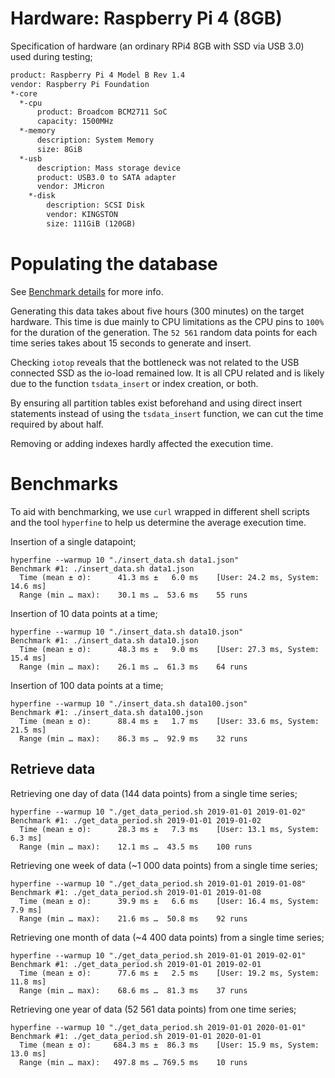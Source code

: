 # Hardware: Raspberry Pi 4 (8GB)

Specification of hardware (an ordinary RPi4 8GB with SSD via USB 3.0) used during testing;

```txt
product: Raspberry Pi 4 Model B Rev 1.4
vendor: Raspberry Pi Foundation
*-core
  *-cpu
      product: Broadcom BCM2711 SoC
      capacity: 1500MHz
  *-memory
      description: System Memory
      size: 8GiB
  *-usb
      description: Mass storage device
      product: USB3.0 to SATA adapter
      vendor: JMicron
    *-disk
        description: SCSI Disk
        vendor: KINGSTON
        size: 111GiB (120GB)
```


# Populating the database

See [Benchmark details](https://github.com/self-host/self-host/blob/main/docs/benchmark_generating.md) for more info.

Generating this data takes about five hours (300 minutes) on the target hardware. This time is due mainly to CPU limitations as the CPU pins to `100%` for the duration of the generation. The `52 561` random data points for each time series takes about 15 seconds to generate and insert.

Checking `iotop` reveals that the bottleneck was not related to the USB connected SSD as the io-load remained low. It is all CPU related and is likely due to the function `tsdata_insert` or index creation, or both.

By ensuring all partition tables exist beforehand and using direct insert statements instead of using the `tsdata_insert` function, we can cut the time required by about half.

Removing or adding indexes hardly affected the execution time.


# Benchmarks

To aid with benchmarking, we use `curl` wrapped in different shell scripts and the tool `hyperfine` to help us determine the average execution time.

Insertion of a single datapoint;

```
hyperfine --warmup 10 "./insert_data.sh data1.json"
Benchmark #1: ./insert_data.sh data1.json
  Time (mean ± σ):      41.3 ms ±   6.0 ms    [User: 24.2 ms, System: 14.6 ms]
  Range (min … max):    30.1 ms …  53.6 ms    55 runs
```

Insertion of 10 data points at a time;

```
hyperfine --warmup 10 "./insert_data.sh data10.json"
Benchmark #1: ./insert_data.sh data10.json
  Time (mean ± σ):      48.3 ms ±   9.0 ms    [User: 27.3 ms, System: 15.4 ms]
  Range (min … max):    26.1 ms …  61.3 ms    64 runs
```

Insertion of 100 data points at a time;

```
hyperfine --warmup 10 "./insert_data.sh data100.json"
Benchmark #1: ./insert_data.sh data100.json
  Time (mean ± σ):      88.4 ms ±   1.7 ms    [User: 33.6 ms, System: 21.5 ms]
  Range (min … max):    86.3 ms …  92.9 ms    32 runs
```


## Retrieve data

Retrieving one day of data (144 data points) from a single time series;

```
hyperfine --warmup 10 "./get_data_period.sh 2019-01-01 2019-01-02"
Benchmark #1: ./get_data_period.sh 2019-01-01 2019-01-02
  Time (mean ± σ):      28.3 ms ±   7.3 ms    [User: 13.1 ms, System: 6.3 ms]
  Range (min … max):    12.1 ms …  43.5 ms    100 runs
```

Retrieving one week of data (~1 000 data points) from a single time series;

```
hyperfine --warmup 10 "./get_data_period.sh 2019-01-01 2019-01-08"
Benchmark #1: ./get_data_period.sh 2019-01-01 2019-01-08
  Time (mean ± σ):      39.9 ms ±   6.6 ms    [User: 16.4 ms, System: 7.9 ms]
  Range (min … max):    21.6 ms …  50.8 ms    92 runs
```

Retrieving one month of data (~4 400 data points) from a single time series;

```
hyperfine --warmup 10 "./get_data_period.sh 2019-01-01 2019-02-01"
Benchmark #1: ./get_data_period.sh 2019-01-01 2019-02-01
  Time (mean ± σ):      77.6 ms ±   2.5 ms    [User: 19.2 ms, System: 11.8 ms]
  Range (min … max):    68.6 ms …  81.3 ms    37 runs
```

Retrieving one year of data (52 561 data points) from one time series;

```
hyperfine --warmup 10 "./get_data_period.sh 2019-01-01 2020-01-01"
Benchmark #1: ./get_data_period.sh 2019-01-01 2020-01-01
  Time (mean ± σ):     684.3 ms ±  86.3 ms    [User: 15.9 ms, System: 13.0 ms]
  Range (min … max):   497.8 ms … 769.5 ms    10 runs

```
